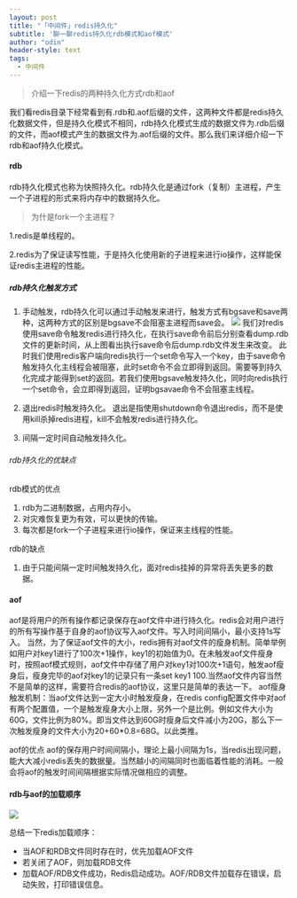 ```yaml
---
layout: post
title: "「中间件」redis持久化"
subtitle: '聊一聊redis持久化rdb模式和aof模式'
author: "odin"
header-style: text
tags:
  - 中间件
---
```


> 介绍一下redis的两种持久化方式rdb和aof

我们看redis目录下经常看到有.rdb和.aof后缀的文件，这两种文件都是redis持久化数据文件，但是持久化模式不相同，rdb持久化模式生成的数据文件为.rdb后缀的文件，而aof模式产生的数据文件为.aof后缀的文件。那么我们来详细介绍一下rdb和aof持久化模式。

#### rdb
rdb持久化模式也称为快照持久化。rdb持久化是通过fork（复制）主进程，产生一个子进程的形式来将内存中的数据持久化。
> 为什是fork一个主进程？

 1.redis是单线程的。

 2.redis为了保证读写性能，于是持久化使用新的子进程来进行io操作，这样能保证redis主进程的性能。

##### rdb持久化触发方式
1. 手动触发，rdb持久化可以通过手动触发来进行，触发方式有bgsave和save两种，这两种方式的区别是bgsave不会阻塞主进程而save会。
![]({{site.baseurl}}/img/in-post/post-middleware/redis-bgsave&save.jpg)
我们对redis使用save命令触发redis进行持久化，在执行save命令前后分别查看dump.rdb文件的更新时间，从上图看出执行save命令后dump.rdb文件发生来改变。
此时我们使用redis客户端向redis执行一个set命令写入一个key，由于save命令触发持久化主线程会被阻塞，此时set命令不会立即得到返回。需要等到持久化完成才能得到set的返回。若我们使用bgsave触发持久化，同时向redis执行一个set命令，会立即得到返回，证明bgsavae命令不会阻塞主线程。

2. 退出redis时触发持久化。
退出是指使用shutdown命令退出redis，而不是使用kill杀掉redis进程，kill不会触发redis进行持久化。

3. 间隔一定时间自动触发持久化。

###### rdb持久化的优缺点
rdb模式的优点
1. rdb为二进制数据，占用内存小。
2. 对灾难恢复更为有效，可以更快的传输。
3. 每次都是fork一个子进程来进行io操作，保证来主线程的性能。

rdb的缺点
1. 由于只能间隔一定时间触发持久化，面对redis挂掉的异常将丢失更多的数据。

#### aof
aof是将用户的所有操作都记录保存在aof文件中进行持久化。redis会对用户进行的所有写操作基于自身的aof协议写入aof文件。写入时间间隔小，最小支持1s写入。
当然，为了保证aof文件的大小，redis拥有对aof文件的瘦身机制。简单举例如用户对key1进行了100次+1操作，key1的初始值为0。在未触发aof文件瘦身时，按照aof模式规则，aof文件中存储了用户对key1对100次+1语句，触发aof瘦身后，瘦身完毕的aof对key1的记录只有一条set key1 100.当然aof文件内容当然不是简单的这样，需要符合redis的aof协议，这里只是简单的表达一下。
aof瘦身触发机制：当aof文件达到一定大小时触发瘦身，在redis config配置文件中对aof有两个配置值，一个是触发瘦身大小上限，另外一个是比例。例如文件大小为60G，文件比例为80%。即当文件达到60G时瘦身后文件减小为20G，那么下一次触发瘦身的文件大小为20+60*0.8=68G。以此类推。

aof的优点
aof的保存用户时间间隔小，理论上最小间隔为1s，当redis出现问题，能大大减小redis丢失的数据量。当然越小的间隔同时也面临着性能的消耗。一般会将aof的触发时间间隔根据实际情况做相应的调整。

#### rdb与aof的加载顺序

![]({{site.baseurl}}/img/in-post/post-middleware/redis-load-aof&rdb.jpg)

总结一下redis加载顺序：
* 当AOF和RDB文件同时存在时，优先加载AOF文件
* 若关闭了AOF，则加载RDB文件
* 加载AOF/RDB文件成功，Redis启动成功。AOF/RDB文件加载存在错误，启动失败，打印错误信息。